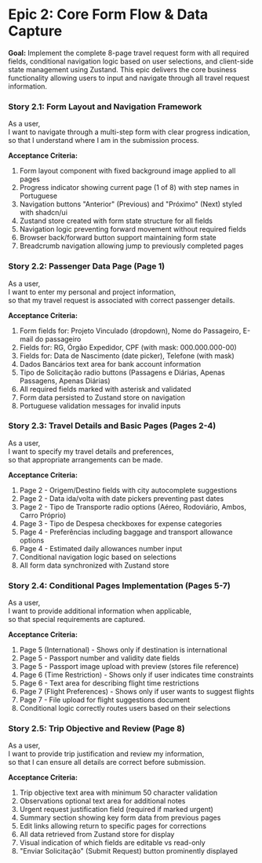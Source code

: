 # Epic 2: Core Form Flow & Data Capture

**Goal:** Implement the complete 8-page travel request form with all required fields, conditional navigation logic based on user selections, and client-side state management using Zustand. This epic delivers the core business functionality allowing users to input and navigate through all travel request information.

### Story 2.1: Form Layout and Navigation Framework
As a user,  
I want to navigate through a multi-step form with clear progress indication,  
so that I understand where I am in the submission process.

**Acceptance Criteria:**
1. Form layout component with fixed background image applied to all pages
2. Progress indicator showing current page (1 of 8) with step names in Portuguese
3. Navigation buttons "Anterior" (Previous) and "Próximo" (Next) styled with shadcn/ui
4. Zustand store created with form state structure for all fields
5. Navigation logic preventing forward movement without required fields
6. Browser back/forward button support maintaining form state
7. Breadcrumb navigation allowing jump to previously completed pages

### Story 2.2: Passenger Data Page (Page 1)
As a user,  
I want to enter my personal and project information,  
so that my travel request is associated with correct passenger details.

**Acceptance Criteria:**
1. Form fields for: Projeto Vinculado (dropdown), Nome do Passageiro, E-mail do passageiro
2. Fields for: RG, Órgão Expedidor, CPF (with mask: 000.000.000-00)
3. Fields for: Data de Nascimento (date picker), Telefone (with mask)
4. Dados Bancários text area for bank account information
5. Tipo de Solicitação radio buttons (Passagens e Diárias, Apenas Passagens, Apenas Diárias)
6. All required fields marked with asterisk and validated
7. Form data persisted to Zustand store on navigation
8. Portuguese validation messages for invalid inputs

### Story 2.3: Travel Details and Basic Pages (Pages 2-4)
As a user,  
I want to specify my travel details and preferences,  
so that appropriate arrangements can be made.

**Acceptance Criteria:**
1. Page 2 - Origem/Destino fields with city autocomplete suggestions
2. Page 2 - Data ida/volta with date pickers preventing past dates
3. Page 2 - Tipo de Transporte radio options (Aéreo, Rodoviário, Ambos, Carro Próprio)
4. Page 3 - Tipo de Despesa checkboxes for expense categories
5. Page 4 - Preferências including baggage and transport allowance options
6. Page 4 - Estimated daily allowances number input
7. Conditional navigation logic based on selections
8. All form data synchronized with Zustand store

### Story 2.4: Conditional Pages Implementation (Pages 5-7)
As a user,  
I want to provide additional information when applicable,  
so that special requirements are captured.

**Acceptance Criteria:**
1. Page 5 (International) - Shows only if destination is international
2. Page 5 - Passport number and validity date fields
3. Page 5 - Passport image upload with preview (stores file reference)
4. Page 6 (Time Restriction) - Shows only if user indicates time constraints
5. Page 6 - Text area for describing flight time restrictions
6. Page 7 (Flight Preferences) - Shows only if user wants to suggest flights
7. Page 7 - File upload for flight suggestions document
8. Conditional logic correctly routes users based on their selections

### Story 2.5: Trip Objective and Review (Page 8)
As a user,  
I want to provide trip justification and review my information,  
so that I can ensure all details are correct before submission.

**Acceptance Criteria:**
1. Trip objective text area with minimum 50 character validation
2. Observations optional text area for additional notes
3. Urgent request justification field (required if marked urgent)
4. Summary section showing key form data from previous pages
5. Edit links allowing return to specific pages for corrections
6. All data retrieved from Zustand store for display
7. Visual indication of which fields are editable vs read-only
8. "Enviar Solicitação" (Submit Request) button prominently displayed
